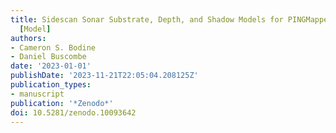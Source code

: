 ```yaml
---
title: Sidescan Sonar Substrate, Depth, and Shadow Models for PINGMapper v2.0.0 (v1.0.2)
  [Model]
authors:
- Cameron S. Bodine
- Daniel Buscombe
date: '2023-01-01'
publishDate: '2023-11-21T22:05:04.208125Z'
publication_types:
- manuscript
publication: '*Zenodo*'
doi: 10.5281/zenodo.10093642
---
```

